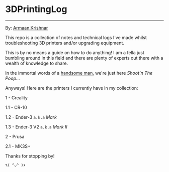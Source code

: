 # 3DPrintingLog
---

By: [Armaan Krishnar](https://armaankrishnar.ca)


This repo is a collection of notes and technical logs I've made whilst troubleshooting 3D printers and/or upgrading equipment.

This is by no means a guide on how to do anything! I am a fella just bumbling around in this field and there are plenty of experts out there with a wealth of knowledge to share.

In the immortal words of a [handsome man](https://www.youtube.com/watch?v=aqw-f-lTz-A), we're just here _Shoot'n The Poop_...

Anyways! Here are the printers I currently have in my collection:

1 - Creality

1.1 - CR-10

1.2 - Ender-3 `a.k.a` _Mark_

1.3 - Ender-3 V2 `a.k.a` _Mark II_


2 - Prusa

2.1 - MK3S+


Thanks for stopping by!

`٩( ^ᴗ^ )۶`